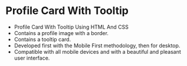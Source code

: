 # Profile Card With Tooltip

- Profile Card With Tooltip Using HTML And CSS
- Contains a profile image with a border.
- Contains a tooltip card.
- Developed first with the Mobile First methodology, then for desktop.
- Compatible with all mobile devices and with a beautiful and pleasant user interface.
